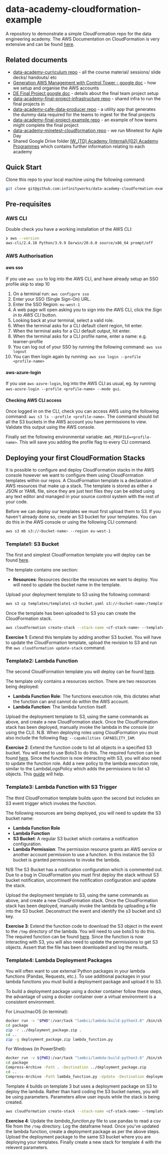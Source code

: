 # data-academy-cloudformation-example

A repository to demonstrate a simple CloudFormation repo for the data engineering academy. The AWS Documentation on CloudFormation is very extensive and can be found [here](https://docs.aws.amazon.com/AWSCloudFormation/latest/UserGuide/Welcome.html).

## Related documents

- [data-academy-curriculum repo](https://github.com/infinityworks/data-academy-curriculum) - all the course material/ sessions/ slide decks/ handouts/ etc
- [Generation AWS Management with Control Tower - google doc](https://docs.google.com/document/d/10xv8hl_bPzx8r6rQPt6p9NLYt_9zNHkk1ixdVhKyDXY/edit#heading=h.vxoa2rmlwyzp) - how we setup and organise the AWS accounts
- [DE Final Project google doc](https://docs.google.com/document/d/1GQ6avVo6iwYYs3LC7qPPmIIszPKaMyenuO8VvMjk2yM/edit#) - details about the final team project setup
- [data-academy-final-project-infrastructure repo](https://github.com/infinityworks/data-academy-final-project-infrastructure) - shared infra to run the final projects in
- [data-academy-cafe-data-producer repo](https://github.com/infinityworks/data-academy-cafe-data-producer) - a utility app that generates the dummy data required for the teams to ingest for the final projects
- [data-academy-final-project-example repo](https://github.com/infinityworks/data-academy-final-project-example) - an example of how teams might complete the final project
- [data-academy-minetest-cloudformation repo](https://github.com/infinityworks/data-academy-minetest-cloudformation) - we run Minetest for Agile Day
- Shared Google Drive folder [IW_(TD) Academy (Internal)/(02) Academy Programmes](https://drive.google.com/drive/u/0/folders/1fuDu33h6w7a6xFhRZvEIQ8zAsf7bHV1X) which contains further information relating to each academy

## Quick Start

Clone this repo to your local machine using the following command:

```sh
git clone git@github.com:infinityworks/data-academy-cloudformation-example.git
```

## Pre-requisites

### AWS CLI

Double check you have a working installation of the AWS CLI:

```sh
❯ aws --version
aws-cli/2.4.10 Python/3.9.9 Darwin/20.6.0 source/x86_64 prompt/off
```

### AWS Authorisation

#### aws sso

If you use `aws sso` to log into the AWS CLI, and have already setup an SSO profile skip to step 10

1. On a terminal run: `aws configure sso`
2. Enter your SSO (Single Sign-On) URL.
3. Enter the SSO Region: `eu-west-1`
4. A web page will open asking you to sign into the AWS CLI, click the *Sign in to AWS CLI* button.
5. Looking back at your terminal, select a valid role.
6. When the terminal asks for a CLI default client region, hit enter.
7. When the terminal asks for a CLI default output, hit enter.
8. When the terminal asks for a CLI profile name, enter a name: e.g. learner-profile
9. You can log out of your SSO by running the following command: `aws sso logout`
10. You can then login again by running: `aws sso login --profile <profile-name>`

#### aws-azure-login

If you use `aws-azure-login`, log into the AWS CLI as usual, eg. by running `aws-azure-login --profile <profile-name> --mode gui`.

#### Checking AWS CLI access

Once logged in on the CLI, check you can access AWS using the following command: `aws s3 ls --profile <profile-name>`. The command should list all the S3 buckets in the AWS account you have permissions to view. Validate this output using the AWS console.

Finally set the following environmental variable: `AWS_PROFILE=<profile-name>`. This will save you adding the profile flag to every CLI command.

## Deploying your first CloudFormation Stacks

It is possible to configure and deploy CloudFormation stacks in the AWS console however we want to configure them using CloudFormation templates within our repos. A CloudFormation template is a declaration of AWS resources that make up a stack. The template is stored as either a JSON or YAML file, since they are just text files they can be edited using any text editor and managed in your source control system with the rest of your code.

Before we can deploy our templates we must first upload them to S3. If you haven't already done so, create an S3 bucket for your templates. You can do this in the AWS console or using the following CLI command:

```sh
aws s3 mb s3://<bucket-name> --region eu-west-1
```

### Template1: S3 Bucket

The first and simplest CloudFormation template you will deploy can be found [here](templates/template1-s3-bucket.yaml).

The template contains one section:

- **Resources**: Resources describe the resources we want to deploy. You will need to update the bucket name in the template.

Upload your deployment template to S3 using the following command:

```sh
aws s3 cp templates/template1-s3-bucket.yaml s3://<bucket-name>/templates/template1-s3-bucket.yaml
```

Once the template has been uploaded to S3 you can create the CloudFormation stack.

```sh
aws cloudformation create-stack --stack-name <cf-stack-name> --template-url https://<bucket-name>.s3.eu-west-1.amazonaws.com/templates/template1-s3-bucket.yaml --region eu-west-1
```

**Exercise 1**: Extend this template by adding another S3 bucket. You will have to update the CloudFormation template, upload the revision to S3 and run the `aws cloudformation update-stack` command.

### Template2: Lambda Function

The second CloudFormation template you will deploy can be found [here](templates/template2-lambda.yaml).

The template only contains a resources section. There are two resources being deployed:

- **Lambda Function Role**: The functions execution role, this dictates what the function can and cannot do within the AWS account.
- **Lambda Function**: The lambda function itself.

Upload the deployment template to S3, using the same commands as above, and create a new CloudFormation stack. Once the CloudFormation stack has been deployed, manually invoke the lambda in the console (or using the CLI). N.B. When deploying roles using CloudFormation you must also include the following flag: `--capabilities CAPABILITY_IAM`.

**Exercise 2**: Extend the function code to list all objects in a specified S3 bucket. You will need to use Boto3 to do this. The required function can be found [here](https://boto3.amazonaws.com/v1/documentation/api/latest/reference/services/s3.html#S3.Client.list_objects). Since the function is now interacting with S3, you will also need to update the function role. Add a new policy to the lambda execution role, similar to the LambdaLogsPolicy which adds the permissions to list s3 objects. This [guide](https://aws.amazon.com/premiumsupport/knowledge-center/lambda-execution-role-s3-bucket/) will help.

### Template3: Lambda Function with S3 Trigger

The third CloudFormation template builds upon the second but includes an S3 event trigger which invokes the function.

The following resources are being deployed, you will need to update the S3 bucket name:

- **Lambda Function Role**
- **Lambda Function**
- **S3 Bucket**: A regular S3 bucket which contains a notification configuration.
- **Lambda Permission**: The permission resource grants an AWS service or another account permission to use a function. In this instance the S3 bucket is granted permissions to invoke the lambda.

N/B The S3 Bucket has a notification configuration which is commented out. Due to a bug in CloudFormation you must first deploy the stack without S3 bucket notification, uncomment the notification configuration and update the stack.

Upload the deployment template to S3, using the same commands as above, and create a new CloudFormation stack. Once the CloudFormation stack has been deployed, manually invoke the lambda by uploading a file into the S3 bucket. Deconstruct the event and identify the s3 bucket and s3 key.

**Exercise 3**: Extend the function code to download the S3 object in the event to the `/tmp` directory of the lambda. You will need to use boto3 to do this. The required function can be found [here](https://boto3.amazonaws.com/v1/documentation/api/latest/reference/services/s3.html#S3.Client.download_file). Since the function is now interacting with S3, you will also need to update the permissions to get S3 objects. Assert that the file has been downloaded and log the results.

### Template4: Lambda Deployment Packages

You will often want to use external Python packages in your lambda functions (Pandas, Requests, etc.). To use additional packages in your lambda functions you must build a deployment package and upload it to S3.

To build a deployment package using a docker container follow these steps, the advantage of using a docker container over a virtual environment is a consistent environment.

For Linux/macOS (in terminal):

```sh
docker run -v "$PWD":/var/task "lambci/lambda:build-python3.8" /bin/sh -c "pip install -r requirements.txt -t package/; exit"
cd package
zip -r ../deployment_package.zip .
cd ..
zip -g deployment_package.zip lambda_function.py
```

For Windows (in PowerShell):

```sh
docker run -v ${PWD}:/var/task "lambci/lambda:build-python3.8" /bin/sh -c "pip install -r requirements.txt -t package/; exit"
cd package
Compress-Archive -Path . -Destination ../deployment_package.zip
cd ..
Compress-Archive -Path lambda_function.py -Update -Destination deployment_package.zip
```

Template 4 builds on template 3 but uses a deployment package on S3 to deploy the lambda. Rather than hard coding the S3 bucket names, you will be using parameters. Parameters allow user inputs while the stack is being created.

```sh
aws cloudformation create-stack --stack-name <cf-stack-name> --template-url https://<bucket-name>.s3.eu-west-1.amazonaws.com/templates/template4-lambda-s3.yaml --region eu-west-1 --parameters ParameterKey=DeploymentBucket,ParameterValue=<BUCKET> ParameterKey=DeploymentPackageKey,ParameterValue=<KEY> ParameterKey=BucketName,ParameterValue=<BUCKET> --capabilities CAPABILITY_IAM
```

**Exercise 4**: Update the *lambda_function.py* file to use pandas to read a csv file from the `/tmp` directory. Log the dataframe head. Once you've updated the lambda function, create a deployment package as per the above steps. Upload the deployment package to the same S3 bucket where you are deploying your templates. Finally create a new stack for template 4 with the relevent parameters.
